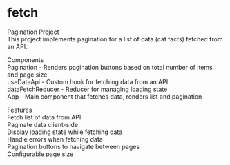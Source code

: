 # fetch

Pagination Project   
This project implements pagination for a list of data (cat facts) fetched from an API.   

Components  
Pagination - Renders pagination buttons based on total number of items and page size  
useDataApi - Custom hook for fetching data from an API  
dataFetchReducer - Reducer for managing loading state  
App - Main component that fetches data, renders list and pagination  

Features  
Fetch list of data from API  
Paginate data client-side  
Display loading state while fetching data  
Handle errors when fetching data  
Pagination buttons to navigate between pages  
Configurable page size  
